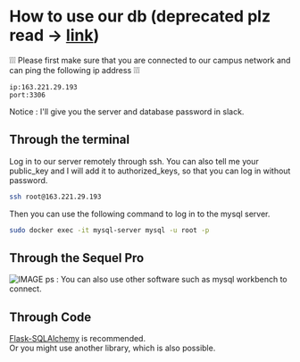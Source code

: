 # How to use our db (deprecated plz read -> [link](https://github.com/MGMCN/Team-GYUK/tree/main/Tutorials/Tutorials_for_docker))
❕❕❕ Please first make sure that you are connected to our campus network and can ping the following ip address ❕❕❕
```
ip:163.221.29.193  
port:3306
```
Notice : I'll give you the server and database password in slack.
## Through the terminal
Log in to our server remotely through ssh. You can also tell me your public_key and I will add it to authorized_keys, so that you can log in without password.
```Bash
ssh root@163.221.29.193
```
Then you can use the following command to log in to the mysql server.
```Bash
sudo docker exec -it mysql-server mysql -u root -p
```
## Through the Sequel Pro
![IMAGE](https://github.com/MGMCN/Team-Gao-Yuan-Uriuriboo-KazukiSenda/blob/main/image/Sequelpro.png)
ps : You can also use other software such as mysql workbench to connect.

## Through Code
[Flask-SQLAlchemy](https://pythonbasics.org/flask-sqlalchemy/) is recommended.  
Or you might use another library, which is also possible.
